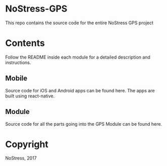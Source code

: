 # NoStress-GPS
This repo contains the source code for the entire NoStress GPS project

# Contents
Follow the README inside each module for a detailed description and instructions.

## Mobile
Source code for iOS and Android apps can be found here. The apps are built using react-native.
 
## Module
Source code for all the parts going into the GPS Module can be found here.

# Copyright
NoStress, 2017

